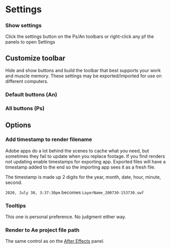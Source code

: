 # Settings

<Screenshot 
    url="/timelord/icon/settings.svg" 
    alt="Frame duration" 
    toolbar />

### Show settings
Click the settings button on the Ps/An toolbars or right-click any pf the panels to open Settings

<Screenshot 
    url="/timelord/settings.png" 
    alt="All Ps buttons" 
    width="auto"
 />

## Customize toolbar

Hide and show buttons and build the toolbar that best supports your work and muscle memory. These settings may be exported/imported for use on different computers.

### Default buttons (An)

<Screenshot 
    url="/timelord/toolbar-default-an.png" 
    alt="Default An buttons" 
    width="440px"
 />

### All buttons (Ps)

<Screenshot 
    url="/timelord/toolbar-all-ps.png" 
    alt="All Ps buttons" 
 />

## Options

### Add timestamp to render filename

Adobe apps do a lot behind the scenes to cache what you need, but sometimes they fail to update when you replace footage. If you find renders not updating enable timestamps for exporting app. Exported files will have a timestamp added to the end so the importing app sees it as a fresh file. 

The timestamp is made up 2 digits for the year, month, date, hour, minute, second. 

`2020, July 30, 3:37:30pm` becomes `LayerName_200730-153730.swf`

### Tooltips
This one is personal preference. No judgment either way.

### Render to Ae project file path
The same control as on the [After Effects](./transfer.html#manual-export-path) panel.